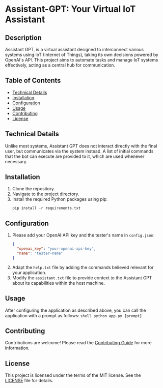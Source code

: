 # Assistant-GPT: Your Virtual IoT Assistant

## Description

Assistant GPT, is a virtual assistant designed to interconnect various systems using IoT (Internet of Things), taking its own decisions powered by OpenAI's API. This project aims to automate tasks and manage IoT systems effectively, acting as a central hub for communication.

## Table of Contents

- [Technical Details](#technical-details)
- [Installation](#installation)
- [Configuration](#configuration)
- [Usage](#usage)
- [Contributing](#contributing)
- [License](#license)

## Technical Details

Unlike most systems, Assistant GPT does not interact directly with the final user, but communicates via the system instead. A list of initial commands that the bot can execute are provided to it, which are used whenever necessary.

## Installation

1. Clone the repository.
2. Navigate to the project directory.
3. Install the required Python packages using pip:
    ```shell
    pip install -r requirements.txt
    ```

## Configuration

1. Please add your OpenAI API key and the tester's name in `config.json`:
    ```json
    {
      "openai_key": "your-openai-api-key",
      "name": "tester-name"
    }
    ```
2. Adapt the `help.txt` file by adding the commands believed relevant for your application.
3. Modify the `assistant.txt` file to provide context to the Assistant GPT about its capabilities within the host machine.

## Usage

After configuring the application as described above, you can call the application with a prompt as follows:
    ```shell
    python app.py [prompt]
    ```

## Contributing

Contributions are welcome! Please read the [Contributing Guide](./CONTRIBUTING.md) for more information.

## License

This project is licensed under the terms of the MIT license. See the [LICENSE](./LICENSE) file for details.
